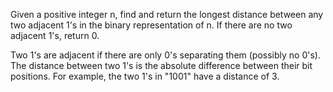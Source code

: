 Given a positive integer n, find and return the longest distance between any two adjacent 1's in the binary representation of n. If there are no two adjacent 1's, return 0.

Two 1's are adjacent if there are only 0's separating them (possibly no 0's). The distance between two 1's is the absolute difference between their bit positions. For example, the two 1's in "1001" have a distance of 3.
